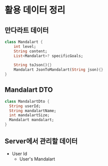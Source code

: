 # 활용 데이터 정리
## 만다라트 데이터
```dart
class Mandalart {
    int level;
    String content;
    List<Mandalart>? specificGoals;
    
    String toJson(){}
    Mandalart JsonToMandalart(String json){}   
}
```
## Mandalart DTO
```dart
class MandalartDto {
  String userId;
  String mandalartName;
  int mandalartSize;
  Mandalart mandalart;
}
```
## Server에서 관리할 데이터
- User Id
  - User's Mandalart